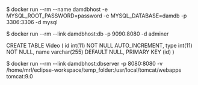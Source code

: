 


$ docker run --rm --name damdbhost -e MYSQL_ROOT_PASSWORD=password -e MYSQL_DATABASE=damdb -p 3306:3306 -d mysql

$ docker run --rm --link damdbhost:db -p 9090:8080 -d adminer


CREATE TABLE Video ( 
id int(11) NOT NULL AUTO_INCREMENT, 
type int(11) NOT NULL, 
name varchar(255) DEFAULT NULL, PRIMARY KEY (id) )


$ docker run --rm --link damdbhost:dbserver -p 8080:8080 -v /home/mrl/eclipse-workspace/temp_folder:/usr/local/tomcat/webapps tomcat:9.0

